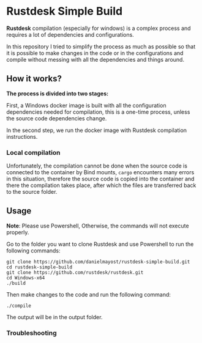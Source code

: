 # Rustdesk Simple Build
**Rustdesk** compilation (especially for windows) is a complex process and requires a lot of dependencies and configurations.

In this repository I tried to simplify the process as much as possible so that it is possible to make changes in the code or in the configurations and compile without messing with all the dependencies and things around.

## How it works?
**The process is divided into two stages:**

First, a Windows docker image is built with all the configuration dependencies needed for compilation, this is a one-time process, unless the source code dependencies change.

In the second step, we run the docker image with Rustdesk compilation instructions. 

### Local compilation
Unfortunately, the compilation cannot be done when the source code is connected to the container by Bind mounts, `cargo` encounters many errors in this situation, therefore the source code is copied into the container and there the compilation takes place, after which the files are transferred back to the source folder.

## Usage
**Note**: Please use Powershell, Otherwise, the commands will not execute properly.

Go to the folder you want to clone Rustdesk and use Powershell to run the following commands:
```
git clone https://github.com/danielmayost/rustdesk-simple-build.git
cd rustdesk-simple-build
git clone https://github.com/rustdesk/rustdesk.git
cd Windows-x64
./build
```

Then make changes to the code and run the following command:
```
./compile
```

The output will be in the output folder.

### Troubleshooting

